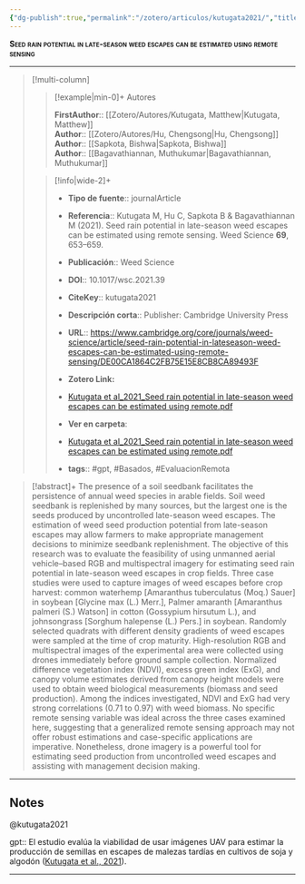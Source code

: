 ```yaml
---
{"dg-publish":true,"permalink":"/zotero/articulos/kutugata2021/","title":"Seed rain potential in late-season weed escapes can be estimated using remote sensing","tags":["#zotero"]}
---
```



<span style="font-variant:small-caps; font-weight: bold;">Seed rain potential in late-season weed escapes can be estimated using remote sensing</span>

---


> [!multi-column]
>
>> [!example|min-0]+ Autores
>> 
>> **FirstAuthor**:: [[Zotero/Autores/Kutugata, Matthew\|Kutugata, Matthew]]  
>> **Author**:: [[Zotero/Autores/Hu, Chengsong\|Hu, Chengsong]]  
>> **Author**:: [[Sapkota, Bishwa\|Sapkota, Bishwa]]  
>> **Author**:: [[Bagavathiannan, Muthukumar\|Bagavathiannan, Muthukumar]]  
 >
>
>> [!info|wide-2]+
>>
>> - **Tipo de fuente**:: journalArticle
>> - **Referencia**:: Kutugata M, Hu C, Sapkota B & Bagavathiannan M (2021). Seed rain potential in late-season weed escapes can be estimated using remote sensing. Weed Science **69**, 653–659.
>> - **Publicación**:: Weed Science
>> - **DOI**:: 10.1017/wsc.2021.39
>> - **CiteKey**:: kutugata2021
>> - **Descripción corta**:: Publisher: Cambridge University Press
>> - **URL**:: https://www.cambridge.org/core/journals/weed-science/article/seed-rain-potential-in-lateseason-weed-escapes-can-be-estimated-using-remote-sensing/DE00CA1864C2FB75E15E8CB8CA89493F
>> - **Zotero Link:** 
>> - [Kutugata et al_2021_Seed rain potential in late-season weed escapes can be estimated using remote.pdf](zotero://select/library/items/MIZ7U56K)
>>
>> - **Ver en carpeta**: 
>> - [Kutugata et al_2021_Seed rain potential in late-season weed escapes can be estimated using remote.pdf](file://J:\OneDrive\Articulos\Kutugata%20et%20al_2021_Seed%20rain%20potential%20in%20late-season%20weed%20escapes%20can%20be%20estimated%20using%20remote.pdf)
>> - **tags**:: #gpt, #Basados, #EvaluacionRemota



> [!abstract]+ 
>The presence of a soil seedbank facilitates the persistence of annual weed species in arable fields. Soil weed seedbank is replenished by many sources, but the largest one is the seeds produced by uncontrolled late-season weed escapes. The estimation of weed seed production potential from late-season escapes may allow farmers to make appropriate management decisions to minimize seedbank replenishment. The objective of this research was to evaluate the feasibility of using unmanned aerial vehicle–based RGB and multispectral imagery for estimating seed rain potential in late-season weed escapes in crop fields. Three case studies were used to capture images of weed escapes before crop harvest: common waterhemp [Amaranthus tuberculatus (Moq.) Sauer] in soybean [Glycine max (L.) Merr.], Palmer amaranth [Amaranthus palmeri (S.) Watson] in cotton (Gossypium hirsutum L.), and johnsongrass [Sorghum halepense (L.) Pers.] in soybean. Randomly selected quadrats with different density gradients of weed escapes were sampled at the time of crop maturity. High-resolution RGB and multispectral images of the experimental area were collected using drones immediately before ground sample collection. Normalized difference vegetation index (NDVI), excess green index (ExG), and canopy volume estimates derived from canopy height models were used to obtain weed biological measurements (biomass and seed production). Among the indices investigated, NDVI and ExG had very strong correlations (0.71 to 0.97) with weed biomass. No specific remote sensing variable was ideal across the three cases examined here, suggesting that a generalized remote sensing approach may not offer robust estimations and case-specific applications are imperative. Nonetheless, drone imagery is a powerful tool for estimating seed production from uncontrolled weed escapes and assisting with management decision making.


--- 

## Notes

@kutugata2021

gpt:: El estudio evalúa la viabilidad de usar imágenes UAV para estimar la producción de semillas en escapes de malezas tardías en cultivos de soja y algodón ([Kutugata et al., 2021](zotero://select/library/items/QHDDGDN9)).






---







